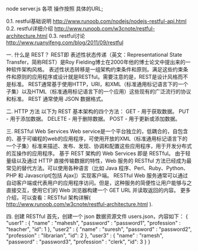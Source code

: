 node server.js
各项 操作按照 具体的URL;


0.1. restful基础说明 http://www.runoob.com/nodejs/nodejs-restful-api.html
0.2. restful详细介绍 http://www.runoob.com/w3cnote/restful-architecture.html
0.3. restful讨论 http://www.ruanyifeng.com/blog/2011/09/restful


一. 什么是 REST？
REST即 表述性状态传递（英文：Representational State Transfer，简称REST）是Roy Fielding博士在2000年他的博士论文中提出来的一种软件架构风格。
表述性状态转移是一组架构约束条件和原则。满足这些约束条件和原则的应用程序或设计就是RESTful。需要注意的是，REST是设计风格而不是标准。
REST通常基于使用HTTP，URI，和XML（标准通用标记语言下的一个子集）以及HTML（标准通用标记语言下的一个应用）这些现有的广泛流行的协议和标准。
REST 通常使用 JSON 数据格式。

二. HTTP 方法
以下为 REST 基本架构的四个方法：
GET - 用于获取数据。
PUT - 用于添加数据。
DELETE - 用于删除数据。
POST - 用于更新或添加数据。

三. RESTful Web Services
Web service是一个平台独立的，低耦合的，自包含的、基于可编程的web的应用程序，可使用开放的XML（标准通用标记语言下的一个子集）标准来描述、发布、发现、协调和配置这些应用程序，用于开发分布式的互操作的应用程序。
基于 REST 架构的 Web Services 即是 RESTful。
由于轻量级以及通过 HTTP 直接传输数据的特性，Web 服务的 RESTful 方法已经成为最常见的替代方法。可以使用各种语言（比如 Java 程序、Perl、Ruby、Python、PHP 和 Javascript[包括 Ajax]）实现客户端。
RESTful Web 服务通常可以通过自动客户端或代表用户的应用程序访问。但是，这种服务的简便性让用户能够与之直接交互，使用它们的 Web 浏览器构建一个 GET URL 并读取返回的内容。
更多介绍，可以查看：RESTful 架构详解( http://www.runoob.com/w3cnote/restful-architecture.html ).

四. 创建 RESTful
首先，创建一个 json 数据资源文件 users.json，内容如下：
{
   "user1" : {
    "name" : "mahesh",
	  "password" : "password1",
	  "profession" : "teacher",
	  "id": 1
   },
   "user2" : {
    "name" : "suresh",
	  "password" : "password2",
	  "profession" : "librarian",
	  "id": 2
   },
   "user3" : {
    "name" : "ramesh",
	  "password" : "password3",
	  "profession" : "clerk",
	  "id": 3
   }
}






